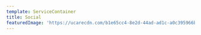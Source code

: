 ```yaml
---
template: ServiceContainer
title: Social
featuredImage: 'https://ucarecdn.com/b1e65cc4-8e2d-44ad-ad1c-a0c395966b98/'
---
```

